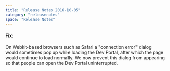 ```yaml
---
title: "Release Notes 2016-10-05"
category: "releasenotes"
space: "Release Notes"
---
```

#### Fix:

On Webkit-based browsers such as Safari a "connection error" dialog would sometimes pop up while loading the Dev Portal, after which the page would continue to load normally. We now prevent this dialog from appearing so that people can open the Dev Portal uninterrupted.